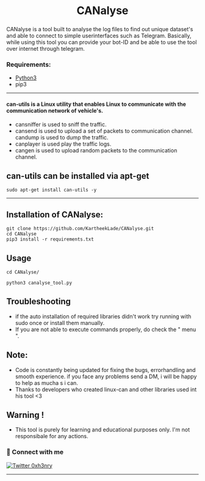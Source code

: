 <h1 align="center"> <b>CANalyse</b></h1>
<h3 align="center"><b></b></h3> 

 CANalyse is a tool built to analyse the log files to find out unique dataset's and able to connect to simple userinterfaces such as Telegram. Basically, while using this tool you can provide your bot-ID and be able to use the tool over internet through telegram.


### Requirements:


* [Python3](https://www.python.org/)
* pip3


***

#### can-utils is a Linux utility that enables Linux to communicate with the communication network of vehicle's. 
- cansniffer is used to sniff the traffic.
- cansend is used to upload a set of packets to communication channel.
 candump is used to dump the traffic.
- canplayer is used play the traffic logs.
- cangen is used to upload random packets to the communication channel. 

 
 ## can-utils can be installed via apt-get
 ```
 sudo apt-get install can-utils -y
 ```
 ***
 
 ## Installation of CANalyse:
 ```
 git clone https://github.com/KartheekLade/CANalyse.git
 cd CANalyse
 pip3 install -r requirements.txt
 ```
 Usage
---------------
 ```
 cd CANalyse/

 python3 canalyse_tool.py
 ```
Troubleshooting
---------------
* if the auto installation of required libraries didn't work try running with sudo once or install them manually. 
* If you are not able to execute commands properly, do check the " menu ".


Note:
-------------
* Code is constantly being updated for fixing the bugs, errorhandling and smooth experience. if you face any problems send a DM, i will be happy to help as mucha s i can.
* Thanks to developers who created linux-can and other libraries used int his tool <3 
 
Warning !
----
* This tool is purely for learning and educational purposes only. I'm not responsibale for any actions.

### 🤝 Connect with me

[![Twitter 0xh3nry](https://img.shields.io/badge/twitter-%231DA1F2.svg?&style=for-the-badge&logo=twitter&logoColor=cyan)](https://twitter.com/0xh3nry)


---
